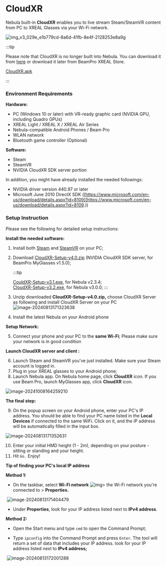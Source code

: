 # CloudXR

Nebula built-in **CloudXR** enables you to live stream Steam/SteamVR content from PC to XREAL Glasses via your Wi-Fi network. 

![img_v3_029e_e1b779cd-8a6d-41fb-8e4f-2128253e8a9g](https://pub-8dffc52979c34362aa2dbe3a43f0792a.r2.dev/img_v3_029e_e1b779cd-8a6d-41fb-8e4f-2128253e8a9g.jpg)

:::tip

Please note that CloudXR is no longer built into Nebula. You can download it from [here](https://public-resource.xreal.com/download/Application/cloudxr_2024-09-26_172640.11-2.3.0-release.apk) or download it later from BeamPro XREAL Store.

[CloudXR.apk](https://public-resource.xreal.com/download/Application/cloudxr_2024-09-26_172640.11-2.3.0-release.apk)


:::

### **Environment Requirements**

**Hardware:**

- PC (Windows 10 or later) with VR-ready graphic card (NVIDIA GPU, including Quadro GPUs)
- XREAL Light / XREAL X / XREAL Air Series
- Nebula-compatible Android Phones / Beam Pro
- WLAN network
- Bluetooth game controller (Optional)

**Software:**

- Steam
- SteamVR
- NVIDIA CloudXR SDK server portion

In addition, you might have already installed the needed followings:

- NVIDIA driver version 440.97 or later
- Microsoft June 2010 DirectX SDK ([https://www.microsoft.com/en-us/download/details.aspx?id=8109](https://www.microsoft.com/en-us/download/details.aspx?id=8109.))

### Setup Instruction

Please see the following for detailed setup instructions:

**Install the needed software:**

1. Install both [Steam](https://store.steampowered.com/about/) and [SteamVR](https://store.steampowered.com/app/250820/SteamVR/) on your PC;

2. Download [CloudXR-Setup-v4.0.zip](https://public-resource.xreal.com/download/CloudXR-Setup/CloudXR-Setup-v4.0.zip) (NVIDIA CloudXR SDK server, for BeamPro MyGlasses v1.5.0);

   :::tip

   [CouldXR-Setup-v3.1.exe](https://public-resource.xreal.com/download/CloudXR-Setup/CloudXR-Setup-v3.1.exe), for Nebula v2.3.4;   
   [CloudXR-Setup-v3.2.exe](https://public-resource.xreal.com/download/CloudXR-Setup/CloudXR-Setup-v3.2.exe), for Nebula v3.0.0;
   :::

3. Unzip downloaded **CloudXR-Setup-v4.0.zip,** choose CloudXR Server as following and install CloudXR Server on your PC 
   ![image-20240813171323638](https://pub-8dffc52979c34362aa2dbe3a43f0792a.r2.dev/image-20240813171323638.png)

4. Install the latest Nebula on your Android phone

**Setup Network:**

5. Connect your phone and your PC to the **same Wi-Fi**; Please make sure your network is in good condition

**Launch CloudXR server and client :**

6. Launch Steam and SteamVR you've just installed. Make sure your Steam account is logged in.
7. Plug in your XREAL glasses to your Android phone;
8. Launch Nebula app. On Nebula home page, click **CloudXR** icon. If you use Beam Pro, launch MyGlasses app, click **CloudXR** icon.

![image-20241008164259210](https://pub-8dffc52979c34362aa2dbe3a43f0792a.r2.dev/image-20241008164259210.png)

**The final step:**

9. On the popup screen on your Android phone, enter your PC's IP address. You should be able to find your PC name listed in the **Local Devices** if connected to the same WiFi. Click on it, and the IP address will be automatically filled in the input box.

![image-20240813171352631](https://pub-8dffc52979c34362aa2dbe3a43f0792a.r2.dev/image-20240813171352631.png)

10. Enter your initial HMD height (1 - 2m), depending on your posture - sitting or standing and your height.
11. Hit `Go.` Enjoy!



**Tip of finding your PC's local IP address**

**Method 1:**

- On the taskbar, select **Wi-Fi network** ![img](https://xreal.gitbook.io/~gitbook/image?url=https%3A%2F%2Fcontent.gitbook.com%2Fcontent%2FyXoV7SMVFQhr75lOIoQv%2Fblobs%2Fgyn60eFQ5AQywJmKbmD8%2Fimage.png&width=43&dpr=4&quality=100&sign=09d7ffdd1c83fdeab2d9f15a07756eb8f9f5c09e706481e31c6123a50dc9600d)> the Wi-Fi network you're connected to > **Properties.**

​       ![image-20240813171404479](https://pub-8dffc52979c34362aa2dbe3a43f0792a.r2.dev/image-20240813171404479.png)

- Under **Properties**, look for your IP address listed next to **IPv4 address**.

**Method 2:**

- Open the Start menu and type `cmd` to open the Command Prompt;

- Type `ipconfig` into the Command Prompt and press `Enter`. The tool will return a set of data that includes your IP address. look for your IP address listed next to **IPv4 address;**

​       ![image-20240813172001288](https://pub-8dffc52979c34362aa2dbe3a43f0792a.r2.dev/image-20240813172001288.png)
